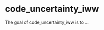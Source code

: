 
# code_uncertainty_iww

<!-- badges: start -->
<!-- badges: end -->

The goal of code_uncertainty_iww is to ...

